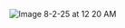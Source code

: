 ![Image 8-2-25 at 12 20 AM](https://github.com/user-attachments/assets/39166ed6-39ad-45e6-8fa0-faa0a8adad8c)

